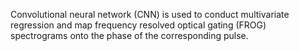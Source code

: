 Convolutional neural network (CNN) is used to conduct multivariate regression and map frequency resolved optical gating (FROG) spectrograms onto the phase
of the corresponding pulse.
